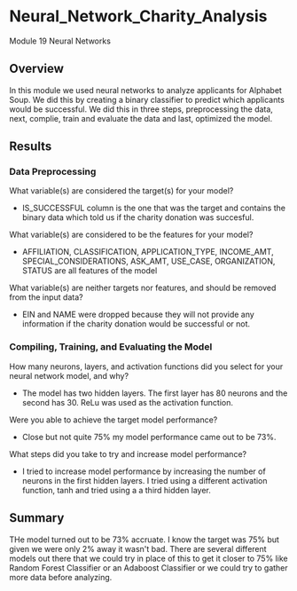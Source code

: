 # Neural_Network_Charity_Analysis
Module 19 Neural Networks


## Overview 

In this module we used neural networks to analyze applicants for Alphabet Soup. We did this by creating a binary classifier to predict which applicants would be successful. We did this in three steps, preprocessing the data, next, complie, train and evaluate the data and last, optimized the model. 

## Results

### Data Preprocessing
What variable(s) are considered the target(s) for your model?
 - IS_SUCCESSFUL column is the one that was the target and contains the binary data which told us if the charity donation was succesful.
 
What variable(s) are considered to be the features for your model?
 - AFFILIATION, CLASSIFICATION, APPLICATION_TYPE, INCOME_AMT, SPECIAL_CONSIDERATIONS, ASK_AMT, USE_CASE, ORGANIZATION, STATUS are all features of the model

What variable(s) are neither targets nor features, and should be removed from the input data?
 - EIN and NAME were dropped because they will not provide any information if the charity donation would be successful or not.

### Compiling, Training, and Evaluating the Model

How many neurons, layers, and activation functions did you select for your neural network model, and why?
 - The model has two hidden layers. The first layer has 80 neurons and the second has 30. ReLu was used as the activation function. 

Were you able to achieve the target model performance?
 - Close but not quite 75% my model performance came out to be 73%.

What steps did you take to try and increase model performance?
 - I tried to increase model performance by increasing the number of neurons in the first hidden layers. I tried using a different activation function, tanh and tried using a a third hidden layer. 

## Summary 

THe model turned out to be 73% accruate. I know the target was 75% but given we were only 2% away it wasn't bad. There are several different models out there that we could try in place of this to get it closer to 75% like Random Forest Classifier or an Adaboost Classifier or we could try to gather more data before analyzing. 



   
